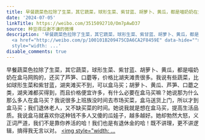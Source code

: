 ```yaml
---
title: 早餐蔬菜色拉除了生菜，其它蔬菜，球形生菜、紫甘蓝、胡萝卜、黄瓜，都是喵奶奶在盒马网购的，还买了芦笋、口蘑等，价格比湖夹滩贵很多。我说有些蔬菜，比如球形...
date: '2024-07-05'
linkTitle: https://weibo.com/3515092710/Om7pAwD37
source: 种豆得瓜谢不谦的微博
description: '早餐蔬菜色拉除了生菜，其它蔬菜，球形生菜、紫甘蓝、胡萝卜、黄瓜，都是喵奶奶在盒马网购的，还买了芦笋、口蘑等，价格比湖夹滩贵很多。我说有些蔬菜，比如球形生菜和紫甘蓝，湖夹滩买不到，可以盒马买；胡萝卜、黄瓜、芦笋、口蘑之类，湖夹滩都买得到，而且价格便宜许多，有什么必要在盒马买嘛？她说那为什么那么多人在盒马买？我说很多上班族没时间去市场买菜，盒马送货上门，所以才到盒马买；我们退休老人，又不缺买菜的时间。她说我就是想在盒马买，提高生活品质。我说盒马就喜欢你这种钱不多人又傻的瓜娃子，越多越好。她却勃然大怒，义正词严道，我们不是靠你养活的哈！我们也是有退休金的哈！既不讲理，更不讲逻辑，搞得我无言以对。
  <a href="http://weibo.com/p/100101B209475CDA6CA2F8459E" data-hide=""><span class="url-icon"><img
  style="width: ...'
disable_comments: true
---
```

早餐蔬菜色拉除了生菜，其它蔬菜，球形生菜、紫甘蓝、胡萝卜、黄瓜，都是喵奶奶在盒马网购的，还买了芦笋、口蘑等，价格比湖夹滩贵很多。我说有些蔬菜，比如球形生菜和紫甘蓝，湖夹滩买不到，可以盒马买；胡萝卜、黄瓜、芦笋、口蘑之类，湖夹滩都买得到，而且价格便宜许多，有什么必要在盒马买嘛？她说那为什么那么多人在盒马买？我说很多上班族没时间去市场买菜，盒马送货上门，所以才到盒马买；我们退休老人，又不缺买菜的时间。她说我就是想在盒马买，提高生活品质。我说盒马就喜欢你这种钱不多人又傻的瓜娃子，越多越好。她却勃然大怒，义正词严道，我们不是靠你养活的哈！我们也是有退休金的哈！既不讲理，更不讲逻辑，搞得我无言以对。 <a href="http://weibo.com/p/100101B209475CDA6CA2F8459E" data-hide=""><span class="url-icon"><img style="width: ...